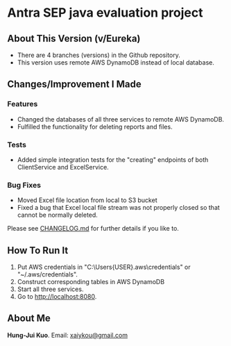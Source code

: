# Antra SEP java evaluation project

## About This Version (v/Eureka)

* There are 4 branches (versions) in the Github repository.
* This version uses remote AWS DynamoDB instead of local database.

## Changes/Improvement I Made

### Features

* Changed the databases of all three services to remote AWS DynamoDB.
* Fulfilled the functionality for deleting reports and files.

### Tests

* Added simple integration tests for the "creating" endpoints of both ClientService and ExcelService.

### Bug Fixes

* Moved Excel file location from local to S3 bucket
* Fixed a bug that Excel local file stream was not properly closed so that cannot be normally deleted.

Please see [CHANGELOG.md](./CHANGELOG.md) for further details if you like to.

## How To Run It

1. Put AWS credentials in "C:\Users\{USER}\.aws\credentials" or "~/.aws/credentials".
2. Construct corresponding tables in AWS DynamoDB
3. Start all three services.
4. Go to [http://localhost:8080](http://localhost:8080).

## About Me

**Hung-Jui Kuo**. Email: [xaiykou@gmail.com](xaiykou@gmail.com) 
